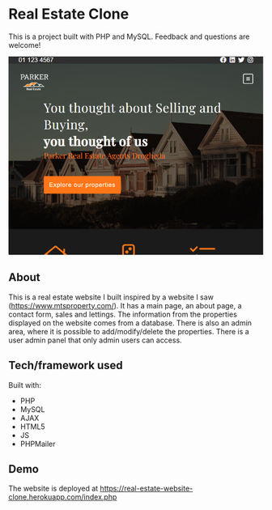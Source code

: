 # Real Estate Clone

This is a project built with PHP and MySQL. Feedback and questions are welcome!

![real state website image](readme-img.png)

## About
This is a real estate website I built inspired by a website I saw (https://www.mtsproperty.com/). It has a main page, an about page, a contact form, sales and lettings. The information from the properties displayed on the website comes from a database. There is also an admin area, where it is possible to add/modify/delete the properties. There is a user admin panel that only admin users can access.

## Tech/framework used
Built with:
* PHP
* MySQL
* AJAX
* HTML5
* JS
* PHPMailer

## Demo
The website is deployed at https://real-estate-website-clone.herokuapp.com/index.php
